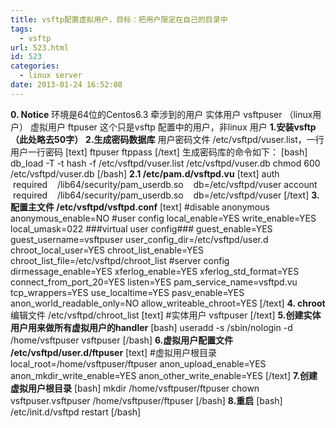 ```yaml
---
title: vsftp配置虚拟用户，目标：把用户限定在自己的目录中
tags:
  - vsftp
url: 523.html
id: 523
categories:
  - linux server
date: 2013-01-24 16:52:08
---
```


**0\. Notice** 环境是64位的Centos6.3 牵涉到的用户 实体用户 vsftpuser （linux用户） 虚拟用户 ftpuser 这个只是vsftp 配置中的用户，非linux 用户 **1.安装vsftp （此处略去50字）** **2.生成密码数据库** 用户密码文件 /etc/vsftpd/vuser.list，一行用户一行密码 \[text\] ftpuser ftppass \[/text\] 生成密码库的命令如下： \[bash\] db_load -T -t hash -f /etc/vsftpd/vuser.list /etc/vsftpd/vuser.db chmod 600 /etc/vsftpd/vuser.db \[/bash\] **2.1 /etc/pam.d/vsftpd.vu** \[text\] auth    required    /lib64/security/pam\_userdb.so    db=/etc/vsftpd/vuser account    required    /lib64/security/pam\_userdb.so    db=/etc/vsftpd/vuser \[/text\] **3.配置主文件 /etc/vsftpd/vsftpd.conf** \[text\] #disable anonymous anonymous\_enable=NO #user config local\_enable=YES write\_enable=YES local\_umask=022 ###virtual user config### guest\_enable=YES guest\_username=vsftpuser user\_config\_dir=/etc/vsftpd/user.d chroot\_local\_user=YES chroot\_list\_enable=YES chroot\_list\_file=/etc/vsftpd/chroot\_list #server config dirmessage\_enable=YES xferlog\_enable=YES xferlog\_std\_format=YES connect\_from\_port\_20=YES listen=YES pam\_service\_name=vsftpd.vu tcp\_wrappers=YES use\_localtime=YES pasv\_enable=YES anon\_world\_readable\_only=NO allow\_writeable\_chroot=YES \[/text\] **4\. chroot** 编辑文件 /etc/vsftpd/chroot_list \[text\] #实体用户 vsftpuser \[/text\] **5.创建实体用户用来做所有虚拟用户的handler** \[bash\] useradd -s /sbin/nologin -d /home/vsftpuser vsftpuser \[/bash\] **6.虚拟用户配置文件 /etc/vsftpd/user.d/ftpuser** \[text\] #虚拟用户根目录 local\_root=/home/vsftpuser/ftpuser anon\_upload\_enable=YES anon\_mkdir\_write\_enable=YES anon\_other\_write_enable=YES \[/text\] **7.创建虚拟用户根目录** \[bash\] mkdir /home/vsftpuser/ftpuser chown vsftpuser.vsftpuser /home/vsftpuser/ftpuser \[/bash\] **8.重启** \[bash\] /etc/init.d/vsftpd restart \[/bash\]